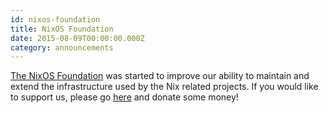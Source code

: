 ```yaml
---
id: nixos-foundation
title: NixOS Foundation 
date: 2015-08-09T00:00:00.000Z
category: announcements
---
```

[The NixOS Foundation](/community/index.html#foundation) was started to improve our ability to maintain and extend the infrastructure used by the Nix related projects. If you would like to support us, please go [here](/community/index.html#foundation) and donate some money!
